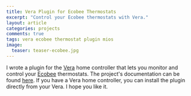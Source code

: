 ```yaml
---
title: Vera Plugin for Ecobee Thermostats
excerpt: "Control your Ecobee thermostats with Vera."
layout: article
categories: projects
comments: true
tags: vera ecobee thermostat plugin mios
image:
  teaser: teaser-ecobee.jpg
---
```


I wrote a plugin for the [Vera][] home controller that lets you monitor and control your [Ecobee][] thermostats.  The project's documentation can be found [here](/vera-ecobee/).  If you have a Vera home controller, you can install the plugin directly from your Vera.  I hope you like it.

[Ecobee]: http://www.ecobee.com
[Vera]: http://www.micasaverde.com
